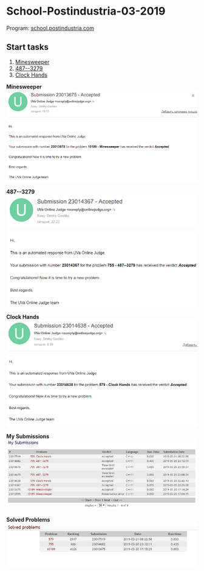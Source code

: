 # School-Postindustria-03-2019

Program: [school.postindustria.com](https://school.postindustria.com/)

## Start tasks

1. [Minesweeper](https://uva.onlinejudge.org/index.php?option=com_onlinejudge&Itemid=8&category=13&page=show_problem&problem=1130)
1. [487--3279](https://uva.onlinejudge.org/index.php?option=com_onlinejudge&Itemid=8&page=show_problem&problem=696)
1. [Clock Hands](https://uva.onlinejudge.org/index.php?option=com_onlinejudge&Itemid=8&page=show_problem&problem=520)

**Minesweeper**
![Minesweeper](./other/img/minesweeper.png)

**487--3279**
![487--3279](./other/img/487--3279.png)

**Clock Hands**
![Clock Hands](./other/img/clock-hands.png)

**My Submissions**
![My Submissions](./other/img/my-submissions.png)

**Solved Problems**
![Solved Problems](./other/img/solved-problems.png)
